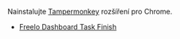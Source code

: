 Nainstalujte [Tampermonkey](https://chrome.google.com/webstore/detail/tampermonkey/dhdgffkkebhmkfjojejmpbldmpobfkfo) rozšíření pro Chrome.

* [Freelo Dashboard Task Finish](https://raw.githubusercontent.com/hnizdil/userscripts/master/freelo-dashboard-finish.user.js)

